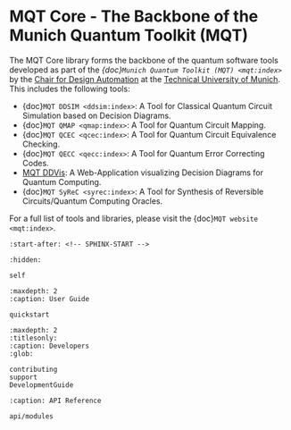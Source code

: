 # MQT Core - The Backbone of the Munich Quantum Toolkit (MQT)

The MQT Core library forms the backbone of the quantum software tools developed as part of the _{doc}`Munich Quantum Toolkit (MQT) <mqt:index>`_ by the [Chair for Design Automation](https://www.cda.cit.tum.de/) at the [Technical University of Munich](https://www.tum.de/). This includes the following tools:

- {doc}`MQT DDSIM <ddsim:index>`: A Tool for Classical Quantum Circuit Simulation based on Decision Diagrams.
- {doc}`MQT QMAP <qmap:index>`: A Tool for Quantum Circuit Mapping.
- {doc}`MQT QCEC <qcec:index>`: A Tool for Quantum Circuit Equivalence Checking.
- {doc}`MQT QECC <qecc:index>`: A Tool for Quantum Error Correcting Codes.
- [MQT DDVis](https://github.com/cda-tum/mqt-ddvis): A Web-Application visualizing Decision Diagrams for Quantum Computing.
- {doc}`MQT SyReC <syrec:index>`: A Tool for Synthesis of Reversible Circuits/Quantum Computing Oracles.

For a full list of tools and libraries, please visit the {doc}`MQT website <mqt:index>`.

```{include} ../README.md
:start-after: <!-- SPHINX-START -->
```

```{toctree}
:hidden:

self
```

```{toctree}
:maxdepth: 2
:caption: User Guide

quickstart
```

```{toctree}
:maxdepth: 2
:titlesonly:
:caption: Developers
:glob:

contributing
support
DevelopmentGuide
```

```{toctree}
:caption: API Reference

api/modules
```
